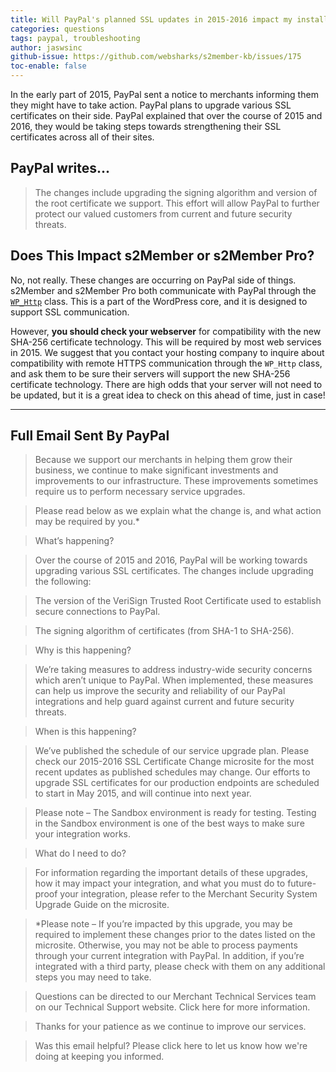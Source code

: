 ```yaml
---
title: Will PayPal's planned SSL updates in 2015-2016 impact my installation of s2Member?
categories: questions
tags: paypal, troubleshooting
author: jaswsinc
github-issue: https://github.com/websharks/s2member-kb/issues/175
toc-enable: false
---
```


In the early part of 2015, PayPal sent a notice to merchants informing them they might have to take action. PayPal plans to upgrade various SSL certificates on their side. PayPal explained that over the course of 2015 and 2016, they would be taking steps towards strengthening their SSL certificates across all of their sites.

## PayPal writes...

> The changes include upgrading the signing algorithm and version of the root certificate we support. This effort will allow PayPal to further protect our valued customers from current and future security threats.

## Does This Impact s2Member or s2Member Pro?

No, not really. These changes are occurring on PayPal side of things. s2Member and s2Member Pro both communicate with PayPal through the [`WP_Http`](https://codex.wordpress.org/HTTP_API) class. This is a part of the WordPress core, and it is designed to support SSL communication.

However, **you should check your webserver** for compatibility with the new SHA-256 certificate technology. This will be required by most web services in 2015. We suggest that you contact your hosting company to inquire about compatibility with remote HTTPS communication through the `WP_Http` class, and ask them to be sure their servers will support the new SHA-256 certificate technology. There are high odds that your server will not need to be updated, but it is a great idea to check on this ahead of time, just in case!

---

## Full Email Sent By PayPal

> Because we support our merchants in helping them grow their business, we continue to make significant investments and improvements to our infrastructure. These improvements sometimes require us to perform necessary service upgrades.

> Please read below as we explain what the change is, and what action may be required by you.*

> What’s happening?

> Over the course of 2015 and 2016, PayPal will be working towards upgrading various SSL certificates. The changes include upgrading the following:

> The version of the VeriSign Trusted Root Certificate used to establish secure connections to PayPal.

> The signing algorithm of certificates (from SHA-1 to SHA-256).

> Why is this happening?

> We’re taking measures to address industry-wide security concerns which aren’t unique to PayPal. When implemented, these measures can help us improve the security and reliability of our PayPal integrations and help guard against current and future security threats.

> When is this happening?

> We’ve published the schedule of our service upgrade plan. Please check our 2015-2016 SSL Certificate Change microsite for the most recent updates as published schedules may change. Our efforts to upgrade SSL certificates for our production endpoints are scheduled to start in May 2015, and will continue into next year.

> Please note – The Sandbox environment is ready for testing. Testing in the Sandbox environment is one of the best ways to make sure your integration works.

> What do I need to do?

> For information regarding the important details of these upgrades, how it may impact your integration, and what you must do to future-proof your integration, please refer to the Merchant Security System Upgrade Guide on the microsite.

> *Please note – If you’re impacted by this upgrade, you may be required to implement these changes prior to the dates listed on the microsite. Otherwise, you may not be able to process payments through your current integration with PayPal. In addition, if you’re integrated with a third party, please check with them on any additional steps you may need to take.

> Questions can be directed to our Merchant Technical Services team on our Technical Support website. Click here for more information.

> Thanks for your patience as we continue to improve our services.

> Was this email helpful? Please click here to let us know how we're doing at keeping you informed.

